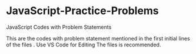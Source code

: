 # JavaScript-Practice-Problems
JavaScript Codes with Problem Statements

This are the codes with problem statement mentioned in the first initial lines of the files .
Use VS Code for Editing The files is recommended.

